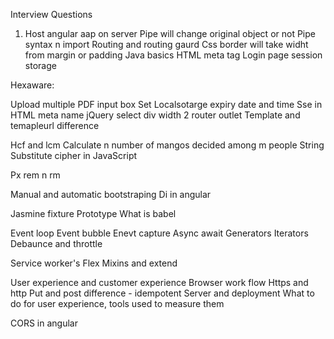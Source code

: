 Interview Questions

1. Host angular aap on server
Pipe will change original object or not
Pipe syntax n import
Routing and routing gaurd
Css border will take widht from margin or padding
Java basics
HTML meta tag
Login page session storage

Hexaware:

Upload multiple PDF input box
Set Localsotarge expiry date and time
Sse in HTML meta name
jQuery select div width
2 router outlet
Template and temapleurl difference


Hcf and lcm
Calculate n number of mangos decided among m people
String 
Substitute cipher in JavaScript

Px rem n rm

Manual and automatic bootstraping
Di in angular

Jasmine fixture
Prototype
What is babel

Event loop 
Event bubble
Enevt capture
Async await
Generators
Iterators
Debaunce and throttle

Service worker's
Flex
Mixins and extend

User experience and customer experience
Browser work flow
Https and http
Put and post difference - idempotent
Server and deployment
What to do for user experience, tools used to measure them

CORS in angular